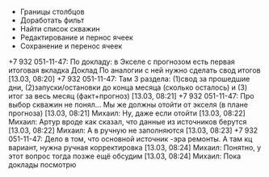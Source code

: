 * Границы столбцов
* Доработать фильт
* Найти список скважин
* Редактирование и пернос ячеек
* Сохранение и перенос ячеек

+7 932 051-11-47: 
По докладу: в Экселе с прогнозом есть первая итоговая вкладка Доклад
 По аналогии с ней нужно сделать свод итогов
[13.03, 08:20] +7 932 051-11-47: Там 3 раздела: (1)свод за прошедшие дни, (2)запуски/остановки до конца месяца (сколько осталось) и (3) итог за весь месяц (факт+прогноз)
[13.03, 08:21] +7 932 051-11-47: Про выбор скважин не понял... Мы же должны отойти от экселя (в плане прогноза)
[13.03, 08:21] Михаил: Ну, даже если отойти
[13.03, 08:22] Михаил: Артур вроде как сказал, что данные из источников берутся
[13.03, 08:22] Михаил: А в ручную не заполняются
[13.03, 08:23] +7 932 051-11-47: Дело в том, что основной источник -эра ремонты. А там кц вариант, нужна ручная корректировка
[13.03, 08:24] Михаил: Понятно, у этот вопрос тогда позже ещё обсудим
[13.03, 08:24] Михаил: Пока доклады посмотрю
	
